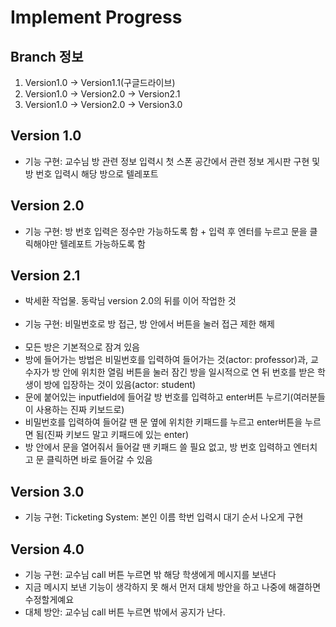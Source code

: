 # Implement Progress
## Branch 정보

1. Version1.0 -> Version1.1(구글드라이브)
2. Version1.0 -> Version2.0 -> Version2.1
3. Version1.0 -> Version2.0 -> Version3.0


## Version 1.0

- 기능 구현: 교수님 방 관련 정보 입력시 첫 스폰 공간에서 관련 정보 게시판 구현 및 방 번호 입력시 해당 방으로 텔레포트

## Version 2.0

- 기능 구현: 방 번호 입력은 정수만 가능하도록 함 + 입력 후 엔터를 누르고 문을 클릭해야만 텔레포트 가능하도록 함

## Version 2.1

- 박세환 작업물. 동락님 version 2.0의 뒤를 이어 작업한 것<br><br>
- 기능 구현: 비밀번호로 방 접근, 방 안에서 버튼을 눌러 접근 제한 해제<br><br>
- 모든 방은 기본적으로 잠겨 있음
- 방에 들어가는 방법은 비밀번호를 입력하여 들어가는 것(actor: professor)과, 교수자가 방 안에 위치한 열림 버튼을 눌러 잠긴 방을 일시적으로 연 뒤 번호를 받은 학생이 방에 입장하는 것이 있음(actor: student)
- 문에 붙어있는 inputfield에 들어갈 방 번호를 입력하고 enter버튼 누르기(여러분들이 사용하는 진짜 키보드로)
- 비밀번호를 입력하여 들어갈 땐 문 옆에 위치한 키패드를 누르고 enter버튼을 누르면 됨(진짜 키보드 말고 키패드에 있는 enter)
- 방 안에서 문을 열어줘서 들어갈 땐 키패드 쓸 필요 없고, 방 번호 입력하고 엔터치고 문 클릭하면 바로 들어갈 수 있음

## Version 3.0

- 기능 구현: Ticketing System: 본인 이름 학번 입력시 대기 순서 나오게 구현

## Version 4.0

- 기능 구현: 교수님 call 버튼 누르면 밖 해당 학생에게 메시지를 보낸다
- 지금 메시지 보낸 기능이 생각하지 못 해서 먼저 대체 방안을 하고 나중에 해결하면 수정할게예요
- 대체 방안: 교수님 call 버튼 누르면 밖에서 공지가 난다.

